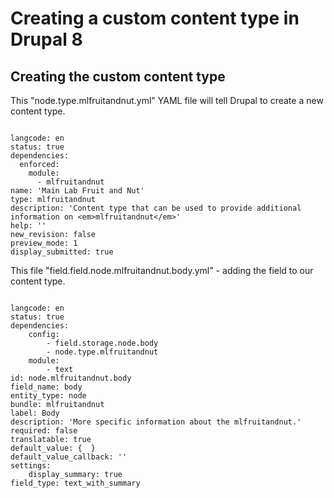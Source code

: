 # Creating a custom content type in Drupal 8

 ## Creating the custom content type
 
 This "node.type.mlfruitandnut.yml" YAML file will tell Drupal to create a new content type.
 
 ```batch
 
 langcode: en
 status: true
 dependencies:
   enforced:
     module:
       - mlfruitandnut
 name: 'Main Lab Fruit and Nut'
 type: mlfruitandnut
 description: 'Content type that can be used to provide additional information on <em>mlfruitandnut</em>'
 help: ''
 new_revision: false
 preview_mode: 1
 display_submitted: true
 
 ```
 
 This file "field.field.node.mlfruitandnut.body.yml" - adding the field to our content type.
 
  ```batch
  
  langcode: en
  status: true
  dependencies:
      config:
          - field.storage.node.body
          - node.type.mlfruitandnut
      module:
          - text
  id: node.mlfruitandnut.body
  field_name: body
  entity_type: node
  bundle: mlfruitandnut
  label: Body
  description: 'More specific information about the mlfruitandnut.'
  required: false
  translatable: true
  default_value: {  }
  default_value_callback: ''
  settings:
      display_summary: true
  field_type: text_with_summary
  
  ```